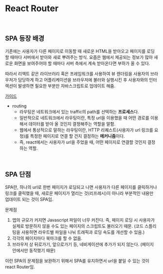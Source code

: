 # React Router

<br/>

## SPA 등장 배경

기존에는 사용자가 다른 페이지로 이동할 때 새로운 HTML을 받아오고 페이지를 로딩할 때마다 서버에서 받아와 새로 뿌려주는 방식. 요즘은 웹에서 제공되는 정보가 많아 새로운 화면을 보여주어야 할 때마다 서버 측에서 계속 받아온다면 부하가 올 수 있다.

따라서 리액트 같은 라이브러리 혹은 프레임워크를 사용하여 뷰 렌더링을 사용자의 브라우저가 담당하게 하고 어플리케이션을 브라우저에 불러와 실행시킨 후 사용자와의 인터렉션이 발생하면 필요한 부분만 자바스크립트로 업데이트 해줌.

[가이드](https://reactrouter.com/web/guides/quick-start)

- routing
  - 라우팅은 네트워크에서 있는 traffic의 path를 선택하는 **프로세스**다.
  - 일반적으로 네트워크에서 라우팅이란, 특정 url을 이용했을 때 어떤 경로를 이용해서 데이터를 받아 올 것인지 결정해주는 역할을 말함.
  - 웹에서 통상적으로 말하는 라우팅이란, HTTP 리퀘스트(사용자가 url 링크를 요청)를 특정한 페이지로 연결 할 건지 결정하는 **메커니즘**이다.
  - 즉, react에서는 사용자가 url을 주었을 때, 어떤 페이지로 연결할 것인지 결정하는 역할.

<br/>

## SPA 단점

SPA란, 하나의 url로 한번 페이지가 로딩되고 나면 사용자가 다른 페이지를 클릭하거나 링크를 클릭했을 때, 새로운 페이지가 열리는 것(리프레시)이 아니라 부분적인 내용만 업데이트 되는 것이 SPA임.

문제점

1.  앱의 규모가 커지면 Javascript 파일이 너무 커진다. 즉, 페이지 로딩 시 사용자가 실제로 방문하지 않을 수도 있는 페이지의 스크립트도 불러오기 때문. (코드 스플리팅을 사용하면 라우트별 파일을 나눠 트래픽과 로딩 속도를 개선할 수 있음.)
2. 각각의 페이지마다 북마크를 할 수 없음.
3. 브라우저 상 뒤로가기, 앞으로가기 등, 네비게이션에 추가가 되지 않는다. (페이지 안에서만 동작했기 때문)

이런 SPA의 문제점을 보완하기 위해서 SPA를 유지하면서 url을 붙일 수 있는 것이 react Router임.
